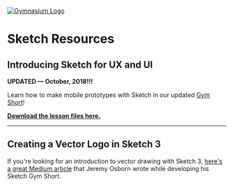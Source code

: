 [![Gymnasium Logo](https://gymnasium.github.io/cms/img/gymnasium-logo-gray.svg)](http://thegymnasium.com)

# Sketch Resources

## Introducing Sketch for UX and UI

**UPDATED — October, 2018!!!**

Learn how to make mobile prototypes with Sketch in our updated [Gym Short](https://thegymnasium.com/courses/GYM/005/0/about)!

[**Download the lesson files here.**](http://gymnasium.github.io/GYM-005/Lesson_Files/SKH_All_Course_Assets.zip)

---

## Creating a Vector Logo in Sketch 3

If you're looking for an introduction to vector drawing with Sketch 3, [here's a great Medium article](https://medium.com/digital-design/creating-a-vector-logo-in-sketch-3-6d67e72a1449) that Jeremy Osborn wrote while developing his Sketch Gym Short.
